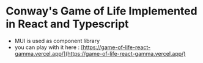 # Conway's Game of Life Implemented in React and Typescript

- MUI is used as component library
- you can play with it here : [https://game-of-life-react-gamma.vercel.app/](https://game-of-life-react-gamma.vercel.app/)
